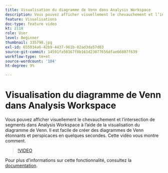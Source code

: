```yaml
---
title: Visualisation du diagramme de Venn dans Analysis Workspace
description: Vous pouvez afficher visuellement le chevauchement et l’intersection de segments dans Analysis Workspace à l’aide de la visualisation du diagramme de Venn. Il est facile de créer des diagrammes de Venn étonnants et perspicaces en quelques secondes. Cette vidéo vous montre comment.
feature: Visualisations
doc-type: feature video
kt: 2118
role: User
level: Beginner
thumbnail: 335798.jpg
exl-id: 655034a6-42b9-4437-961b-02ad3da57d83
source-git-commit: 14591fa50167f8b161d23077656dfae66807f639
workflow-type: tm+mt
source-wordcount: '104'
ht-degree: 9%

---
```


# Visualisation du diagramme de Venn dans Analysis Workspace

Vous pouvez afficher visuellement le chevauchement et l’intersection de segments dans Analysis Workspace à l’aide de la visualisation du diagramme de Venn. Il est facile de créer des diagrammes de Venn étonnants et perspicaces en quelques secondes. Cette vidéo vous montre comment.

>[!VIDEO](https://video.tv.adobe.com/v/335798/?quality=12)

Pour plus d’informations sur cette fonctionnalité, consultez la [documentation](https://marketing.adobe.com/resources/help/fr_FR/analytics/analysis-workspace/venn.html).
